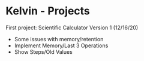 # Kelvin - Projects

First project: Scientific Calculator Version 1 (12/16/20)

- Some issues with memory/retention
- Implement Memory/Last 3 Operations
- Show Steps/Old Values
